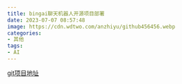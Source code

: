```yaml
---
title: bingai聊天机器人开源项目部署
date: 2023-07-07 08:57:48
image: https://cdn.wdtwo.com/anzhiyu/github456456.webp
categories: 
- 其他
tags: 
- AI
---
```


[git项目地址](https://github.com/wdtwo/go-proxy-bingai)




